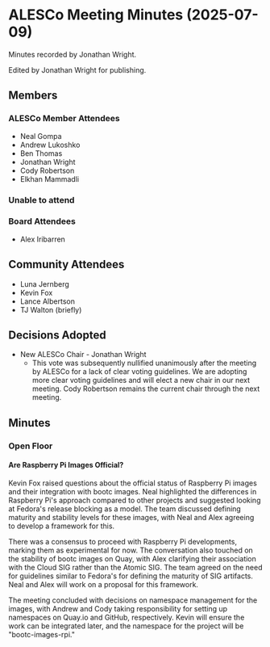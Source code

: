 # ALESCo Meeting Minutes (2025-07-09)
Minutes recorded by Jonathan Wright.

Edited by Jonathan Wright for publishing.

## Members
### ALESCo Member Attendees
- Neal Gompa
- Andrew Lukoshko
- Ben Thomas
- Jonathan Wright
- Cody Robertson
- Elkhan Mammadli

### Unable to attend

### Board Attendees
- Alex Iribarren

## Community Attendees
- Luna Jernberg
- Kevin Fox
- Lance Albertson
- TJ Walton (briefly)

## Decisions Adopted
- New ALESCo Chair - Jonathan Wright
  - This vote was subsequently nullified unanimously after the meeting by ALESCo for a lack of clear voting guidelines.  We are adopting more clear voting guidelines and will elect a new chair in our next meeting.  Cody Robertson remains the current chair through the next meeting.

## Minutes

### Open Floor
#### Are Raspberry Pi Images Official?
Kevin Fox raised questions about the official status of Raspberry Pi images and their integration with bootc images. Neal highlighted the differences in Raspberry Pi's approach compared to other projects and suggested looking at Fedora's release blocking as a model. The team discussed defining maturity and stability levels for these images, with Neal and Alex agreeing to develop a framework for this.

There was a consensus to proceed with Raspberry Pi developments, marking them as experimental for now. The conversation also touched on the stability of bootc images on Quay, with Alex clarifying their association with the Cloud SIG rather than the Atomic SIG. The team agreed on the need for guidelines similar to Fedora's for defining the maturity of SIG artifacts. Neal and Alex will work on a proposal for this framework.

The meeting concluded with decisions on namespace management for the images, with Andrew and Cody taking responsibility for setting up namespaces on Quay.io and GitHub, respectively. Kevin will ensure the work can be integrated later, and the namespace for the project will be "bootc-images-rpi."
